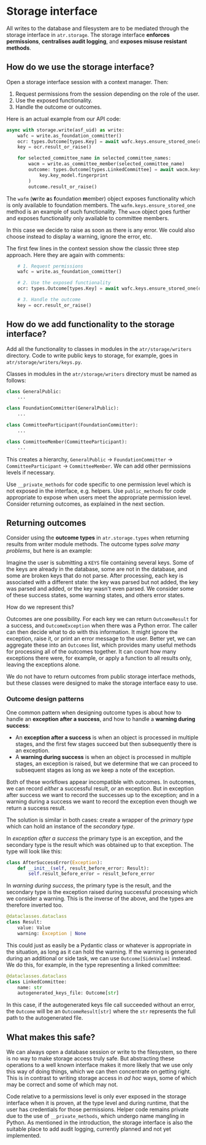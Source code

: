 # Storage interface

All writes to the database and filesystem are to be mediated through the storage interface in `atr.storage`. The storage interface **enforces permissions**, **centralises audit logging**, and **exposes misuse resistant methods**.

## How do we use the storage interface?

Open a storage interface session with a context manager. Then:

1. Request permissions from the session depending on the role of the user.
2. Use the exposed functionality.
3. Handle the outcome or outcomes.

Here is an actual example from our API code:

```python
async with storage.write(asf_uid) as write:
    wafc = write.as_foundation_committer()
    ocr: types.Outcome[types.Key] = await wafc.keys.ensure_stored_one(data.key)
    key = ocr.result_or_raise()

    for selected_committee_name in selected_committee_names:
        wacm = write.as_committee_member(selected_committee_name)
        outcome: types.Outcome[types.LinkedCommittee] = await wacm.keys.associate_fingerprint(
            key.key_model.fingerprint
        )
        outcome.result_or_raise()
```

The `wafm` (**w**rite **a**s **f**oundation **m**ember) object exposes functionality which is only available to foundation members. The `wafm.keys.ensure_stored_one` method is an example of such functionality. The `wacm` object goes further and exposes functionality only available to committee members.

In this case we decide to raise as soon as there is any error. We could also choose instead to display a warning, ignore the error, etc.

The first few lines in the context session show the classic three step approach. Here they are again with comments:

```python
    # 1. Request permissions
    wafc = write.as_foundation_committer()

    # 2. Use the exposed functionality
    ocr: types.Outcome[types.Key] = await wafc.keys.ensure_stored_one(data.key)

    # 3. Handle the outcome
    key = ocr.result_or_raise()
```

## How do we add functionality to the storage interface?

Add all the functionality to classes in modules in the `atr/storage/writers` directory. Code to write public keys to storage, for example, goes in `atr/storage/writers/keys.py`.

Classes in modules in the `atr/storage/writers` directory must be named as follows:

```python
class GeneralPublic:
    ...

class FoundationCommitter(GeneralPublic):
    ...

class CommitteeParticipant(FoundationCommitter):
    ...

class CommitteeMember(CommitteeParticipant):
    ...
```

This creates a hierarchy, `GeneralPublic` → `FoundationCommitter` → `CommitteeParticipant` → `CommitteeMember`. We can add other permissions levels if necessary.

Use `__private_methods` for code specific to one permission level which is not exposed in the interface, e.g. helpers. Use `public_methods` for code appropriate to expose when users meet the appropriate permission level. Consider returning outcomes, as explained in the next section.

## Returning outcomes

Consider using the **outcome types** in `atr.storage.types` when returning results from writer module methods. The outcome types _solve many problems_, but here is an example:

Imagine the user is submitting a `KEYS` file containing several keys. Some of the keys are already in the database, some are not in the database, and some are broken keys that do not parse. After processing, each key is associated with a different state: the key was parsed but not added, the key was parsed and added, or the key wasn't even parsed. We consider some of these success states, some warning states, and others error states.

How do we represent this?

Outcomes are one possibility. For each key we can return `OutcomeResult` for a success, and `OutcomeException` when there was a Python error. The caller can then decide what to do with this information. It might ignore the exception, raise it, or print an error message to the user. Better yet, we can aggregate these into an `Outcomes` list, which provides many useful methods for processing all of the outcomes together. It can count how many exceptions there were, for example, or apply a function to all results only, leaving the exceptions alone.

We do not have to return outcomes from public storage interface methods, but these classes were designed to make the storage interface easy to use.

### Outcome design patterns

One common pattern when designing outcome types is about how to handle an **exception after a success**, and how to handle a **warning during success**:

* An **exception after a success** is when an object is processed in multiple stages, and the first few stages succeed but then subsequently there is an exception.
* A **warning during success** is when an object is processed in multiple stages, an exception is raised, but we determine that we can proceed to subsequent stages as long as we keep a note of the exception.

Both of these workflows appear incompatible with outcomes. In outcomes, we can record _either_ a successful result, _or_ an exception. But in exception after success we want to record the successes up to the exception; and in a warning during a success we want to record the exception even though we return a success result.

The solution is similar in both cases: create a wrapper of the _primary type_ which can hold an instance of the _secondary type_.

In _exception after a success_ the primary type is an exception, and the secondary type is the result which was obtained up to that exception. The type will look like this:

```python
class AfterSuccessError(Exception):
    def __init__(self, result_before_error: Result):
        self.result_before_error = result_before_error
```

In _warning during success_, the primary type is the result, and the secondary type is the exception raised during successful processing which we consider a warning. This is the inverse of the above, and the types are therefore inverted too.

```python
@dataclasses.dataclass
class Result:
    value: Value
    warning: Exception | None
```

This could just as easily be a Pydantic class or whatever is appropriate in the situation, as long as it can hold the warning. If the warning is generated during an additional or side task, we can use `Outcome[SideValue]` instead. We do this, for example, in the type representing a linked committee:

```python
@dataclasses.dataclass
class LinkedCommittee:
    name: str
    autogenerated_keys_file: Outcome[str]
```

In this case, if the autogenerated keys file call succeeded without an error, the `Outcome` will be an `OutcomeResult[str]` where the `str` represents the full path to the autogenerated file.

## What makes this safe?

We can always open a database session or write to the filesystem, so there is no way to make storage access truly safe. But abstracting these operations to a well known interface makes it more likely that we use only this way of doing things, which we can then concentrate on getting right. This is in contrast to writing storage access in _ad hoc_ ways, some of which may be correct and some of which may not.

Code relative to a permissions level is only ever exposed in the storage interface when it is proven, at the type level and during runtime, that the user has credentials for those permissions. Helper code remains private due to the use of `__private_methods`, which undergo name mangling in Python. As mentioned in the introduction, the storage interface is also the suitable place to add audit logging, currently planned and not yet implemented.
